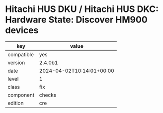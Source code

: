 [//]: # (werk v2)
# Hitachi HUS DKU / Hitachi HUS DKC: Hardware State: Discover HM900 devices

key        | value
---------- | ---
compatible | yes
version    | 2.4.0b1
date       | 2024-04-02T10:14:01+00:00
level      | 1
class      | fix
component  | checks
edition    | cre

